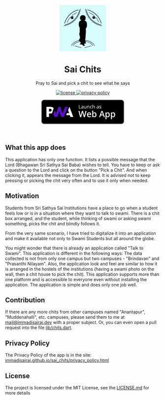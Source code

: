 <p align="center">
    <img src="./readme_assets/sai_chits_logo.png" height="150">
</p>
<h1 align="center">Sai Chits</h1>
<p align="center">
    Pray to Sai and pick a chit to see what he says
</p>
<p align="center">
  <a href="https://github.com/immadisairaj/sai_chits/blob/main/LICENSE.md">
    <img src="https://img.shields.io/github/license/immadisairaj/sai_chits.svg" alt="license">
  </a>
  <a href="https://immadisairaj.github.io/sai_chits/privacy_policy.html">
    <img src="https://img.shields.io/badge/privacy-policy-ea4ca0.svg" alt="privacy policy">
  </a>
</p>
<!-- TODO: add GitHub Play and App Store -->
<p align="center">
  <a href='https://immadisairaj.github.io/sai_chits/'><img height="80px" alt='Get it on Google Play' src='./readme_assets/PWA-dark-en.svg'/></a>
</p>
<br>

## What this app does

This application has only one function. It lists a possible message that the Lord (Bhagawan Sri Sathya Sai Baba) wishes to tell. You have to keep or ask a question to the Lord and click on the button "Pick a Chit". And when clicking it, appears the message from the Lord. It is advised not to keep pressing or picking the chit very often and to use it only when needed.

## Motivation

Students from Sri Sathya Sai Institutions have a place to go when a student feels low or is in a situation where they want to talk to swami. There is a chit box arranged, and the student, while thinking of swami or asking swami something, picks the chit and blindly follows it.

From the very same scenario, I have tried to digitalize it into an application and make it available not only to Swami Students but all around the globe.

You might wonder that there is already an application called "Talk to Swami". This application is different in the following ways:
The data collected is not from only one campus but two campuses - "Brindavan" and "Prasanthi Nilayam". Also, the application look and feel are similar to how it is arranged in the hostels of the institutions (having a swami photo on the wall, then a chit house to pick the chit).
This application supports more than one platform and is accessible to everyone even without installing the application.
The application is simple and does only one job well.

## Contribution

If there are any more chits from other campuses named "Anantapur", "Muddenahalli", etc. campuses, please send them to me at [mail@immadisairaj.dev](mail+saichits@immadisairaj.dev) with a proper subject. Or, you can even open a pull request into the file [lib/chits.dart](https://github.com/immadisairaj/sai_chits/blob/main/lib/chits.dart).

<!-- ## Screenshots

<img src="./screenshots/screenshot_1.png" height="500"> <img src="./screenshots/screenshot_2.png" height="500"> <img src="./screenshots/screenshot_3.png" height="500"> <img src="./screenshots/screenshot_4.png" height="500"> <img src="./screenshots/screenshot_5.png" height="500"> <img src="./screenshots/screenshot_6.png" height="500"> <img src="./screenshots/screenshot_7.png" height="500"> -->

## Privacy Policy

The Privacy Policy of the app is in the site: [immadisairaj.github.io/sai_chits/privacy_policy.html](https://immadisairaj.github.io/sai_chits/privacy_policy.html)

## License

The project is licensed under the MIT License, see the [LICENSE.md](https://github.com/immadisairaj/sai_chits/blob/main/LICENSE.md) for more details
